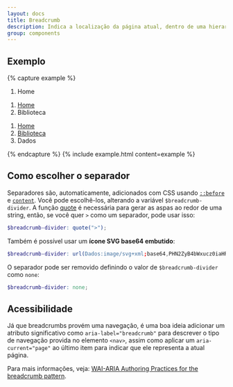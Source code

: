 ```yaml
---
layout: docs
title: Breadcrumb
description: Indica a localização da página atual, dentro de uma hierarquia de navegação e, automaticamente, coloca separadores usando CSS.
group: components
---
```


## Exemplo

{% capture example %}
<nav aria-label="breadcrumb">
  <ol class="breadcrumb">
    <li class="breadcrumb-item active" aria-current="page">Home</li>
  </ol>
</nav>

<nav aria-label="breadcrumb">
  <ol class="breadcrumb">
    <li class="breadcrumb-item"><a href="#">Home</a></li>
    <li class="breadcrumb-item active" aria-current="page">Biblioteca</li>
  </ol>
</nav>

<nav aria-label="breadcrumb">
  <ol class="breadcrumb">
    <li class="breadcrumb-item"><a href="#">Home</a></li>
    <li class="breadcrumb-item"><a href="#">Biblioteca</a></li>
    <li class="breadcrumb-item active" aria-current="page">Dados</li>
  </ol>
</nav>
{% endcapture %}
{% include example.html content=example %}

## Como escolher o separador

Separadores são, automaticamente, adicionados com CSS usando [`::before`](https://developer.mozilla.org/en-US/docs/Web/CSS/::before) e [`content`](https://developer.mozilla.org/en-US/docs/Web/CSS/content). Você pode escolhê-los, alterando a variável `$breadcrumb-divider`. A função [quote](https://sass-lang.com/documentation/Sass/Script/Functions.html#quote-instance_method) é necessária para gerar as aspas ao redor de uma string, então, se você quer `>` como um separador, pode usar isso:
 
```scss
$breadcrumb-divider: quote(">");
```

Também é possível usar um **ícone SVG base64 embutido**:

```scss
$breadcrumb-divider: url(Dados:image/svg+xml;base64,PHN2ZyB4bWxucz0iaHR0cDovL3d3dy53My5vcmcvMjAwMC9zdmciIHdpZHRoPSI4IiBoZWlnaHQ9IjgiPjxwYXRoIGQ9Ik0yLjUgMEwxIDEuNSAzLjUgNCAxIDYuNSAyLjUgOGw0LTQtNC00eiIgZmlsbD0iY3VycmVudENvbG9yIi8+PC9zdmc+);
```

O separador pode ser removido definindo o valor de `$breadcrumb-divider` como `none`:

```scss
$breadcrumb-divider: none;
```

## Acessibilidade

Já que breadcrumbs provém uma navegação, é uma boa ideia adicionar um atributo significativo como `aria-label="breadcrumb"` para descrever o tipo de navegação provida no elemento `<nav>`, assim como aplicar um `aria-current="page"` ao último item para indicar que ele representa a atual página.

Para mais informações, veja: [WAI-ARIA Authoring Practices for the breadcrumb pattern](https://www.w3.org/TR/wai-aria-practices/#breadcrumb).
